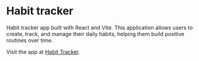 # Habit tracker

Habit tracker app built with React and Vite. This application allows users to create, track, and manage their daily habits, helping them build positive routines over time.

Visit the app at [Habit Tracker](https://andols-dev.github.io/habit-tracker-app).




